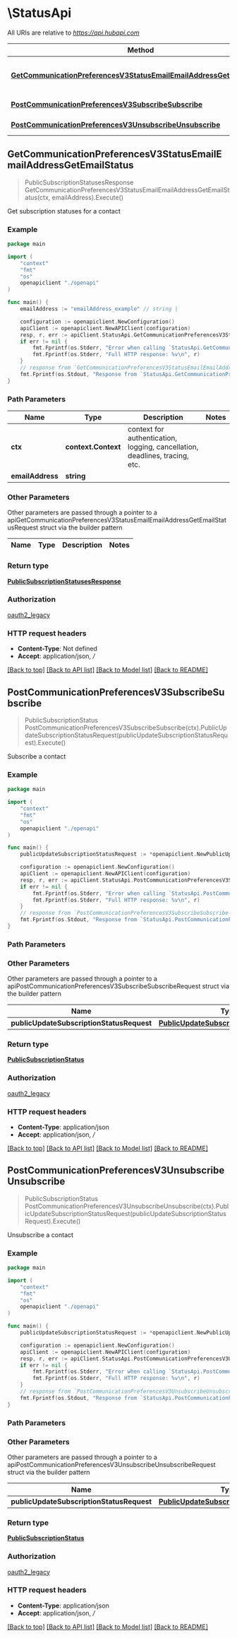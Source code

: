# \StatusApi

All URIs are relative to *https://api.hubapi.com*

Method | HTTP request | Description
------------- | ------------- | -------------
[**GetCommunicationPreferencesV3StatusEmailEmailAddressGetEmailStatus**](StatusApi.md#GetCommunicationPreferencesV3StatusEmailEmailAddressGetEmailStatus) | **Get** /communication-preferences/v3/status/email/{emailAddress} | Get subscription statuses for a contact
[**PostCommunicationPreferencesV3SubscribeSubscribe**](StatusApi.md#PostCommunicationPreferencesV3SubscribeSubscribe) | **Post** /communication-preferences/v3/subscribe | Subscribe a contact
[**PostCommunicationPreferencesV3UnsubscribeUnsubscribe**](StatusApi.md#PostCommunicationPreferencesV3UnsubscribeUnsubscribe) | **Post** /communication-preferences/v3/unsubscribe | Unsubscribe a contact



## GetCommunicationPreferencesV3StatusEmailEmailAddressGetEmailStatus

> PublicSubscriptionStatusesResponse GetCommunicationPreferencesV3StatusEmailEmailAddressGetEmailStatus(ctx, emailAddress).Execute()

Get subscription statuses for a contact



### Example

```go
package main

import (
    "context"
    "fmt"
    "os"
    openapiclient "./openapi"
)

func main() {
    emailAddress := "emailAddress_example" // string | 

    configuration := openapiclient.NewConfiguration()
    apiClient := openapiclient.NewAPIClient(configuration)
    resp, r, err := apiClient.StatusApi.GetCommunicationPreferencesV3StatusEmailEmailAddressGetEmailStatus(context.Background(), emailAddress).Execute()
    if err != nil {
        fmt.Fprintf(os.Stderr, "Error when calling `StatusApi.GetCommunicationPreferencesV3StatusEmailEmailAddressGetEmailStatus``: %v\n", err)
        fmt.Fprintf(os.Stderr, "Full HTTP response: %v\n", r)
    }
    // response from `GetCommunicationPreferencesV3StatusEmailEmailAddressGetEmailStatus`: PublicSubscriptionStatusesResponse
    fmt.Fprintf(os.Stdout, "Response from `StatusApi.GetCommunicationPreferencesV3StatusEmailEmailAddressGetEmailStatus`: %v\n", resp)
}
```

### Path Parameters


Name | Type | Description  | Notes
------------- | ------------- | ------------- | -------------
**ctx** | **context.Context** | context for authentication, logging, cancellation, deadlines, tracing, etc.
**emailAddress** | **string** |  | 

### Other Parameters

Other parameters are passed through a pointer to a apiGetCommunicationPreferencesV3StatusEmailEmailAddressGetEmailStatusRequest struct via the builder pattern


Name | Type | Description  | Notes
------------- | ------------- | ------------- | -------------


### Return type

[**PublicSubscriptionStatusesResponse**](PublicSubscriptionStatusesResponse.md)

### Authorization

[oauth2_legacy](../README.md#oauth2_legacy)

### HTTP request headers

- **Content-Type**: Not defined
- **Accept**: application/json, */*

[[Back to top]](#) [[Back to API list]](../README.md#documentation-for-api-endpoints)
[[Back to Model list]](../README.md#documentation-for-models)
[[Back to README]](../README.md)


## PostCommunicationPreferencesV3SubscribeSubscribe

> PublicSubscriptionStatus PostCommunicationPreferencesV3SubscribeSubscribe(ctx).PublicUpdateSubscriptionStatusRequest(publicUpdateSubscriptionStatusRequest).Execute()

Subscribe a contact



### Example

```go
package main

import (
    "context"
    "fmt"
    "os"
    openapiclient "./openapi"
)

func main() {
    publicUpdateSubscriptionStatusRequest := *openapiclient.NewPublicUpdateSubscriptionStatusRequest("EmailAddress_example", "SubscriptionId_example") // PublicUpdateSubscriptionStatusRequest | 

    configuration := openapiclient.NewConfiguration()
    apiClient := openapiclient.NewAPIClient(configuration)
    resp, r, err := apiClient.StatusApi.PostCommunicationPreferencesV3SubscribeSubscribe(context.Background()).PublicUpdateSubscriptionStatusRequest(publicUpdateSubscriptionStatusRequest).Execute()
    if err != nil {
        fmt.Fprintf(os.Stderr, "Error when calling `StatusApi.PostCommunicationPreferencesV3SubscribeSubscribe``: %v\n", err)
        fmt.Fprintf(os.Stderr, "Full HTTP response: %v\n", r)
    }
    // response from `PostCommunicationPreferencesV3SubscribeSubscribe`: PublicSubscriptionStatus
    fmt.Fprintf(os.Stdout, "Response from `StatusApi.PostCommunicationPreferencesV3SubscribeSubscribe`: %v\n", resp)
}
```

### Path Parameters



### Other Parameters

Other parameters are passed through a pointer to a apiPostCommunicationPreferencesV3SubscribeSubscribeRequest struct via the builder pattern


Name | Type | Description  | Notes
------------- | ------------- | ------------- | -------------
 **publicUpdateSubscriptionStatusRequest** | [**PublicUpdateSubscriptionStatusRequest**](PublicUpdateSubscriptionStatusRequest.md) |  | 

### Return type

[**PublicSubscriptionStatus**](PublicSubscriptionStatus.md)

### Authorization

[oauth2_legacy](../README.md#oauth2_legacy)

### HTTP request headers

- **Content-Type**: application/json
- **Accept**: application/json, */*

[[Back to top]](#) [[Back to API list]](../README.md#documentation-for-api-endpoints)
[[Back to Model list]](../README.md#documentation-for-models)
[[Back to README]](../README.md)


## PostCommunicationPreferencesV3UnsubscribeUnsubscribe

> PublicSubscriptionStatus PostCommunicationPreferencesV3UnsubscribeUnsubscribe(ctx).PublicUpdateSubscriptionStatusRequest(publicUpdateSubscriptionStatusRequest).Execute()

Unsubscribe a contact



### Example

```go
package main

import (
    "context"
    "fmt"
    "os"
    openapiclient "./openapi"
)

func main() {
    publicUpdateSubscriptionStatusRequest := *openapiclient.NewPublicUpdateSubscriptionStatusRequest("EmailAddress_example", "SubscriptionId_example") // PublicUpdateSubscriptionStatusRequest | 

    configuration := openapiclient.NewConfiguration()
    apiClient := openapiclient.NewAPIClient(configuration)
    resp, r, err := apiClient.StatusApi.PostCommunicationPreferencesV3UnsubscribeUnsubscribe(context.Background()).PublicUpdateSubscriptionStatusRequest(publicUpdateSubscriptionStatusRequest).Execute()
    if err != nil {
        fmt.Fprintf(os.Stderr, "Error when calling `StatusApi.PostCommunicationPreferencesV3UnsubscribeUnsubscribe``: %v\n", err)
        fmt.Fprintf(os.Stderr, "Full HTTP response: %v\n", r)
    }
    // response from `PostCommunicationPreferencesV3UnsubscribeUnsubscribe`: PublicSubscriptionStatus
    fmt.Fprintf(os.Stdout, "Response from `StatusApi.PostCommunicationPreferencesV3UnsubscribeUnsubscribe`: %v\n", resp)
}
```

### Path Parameters



### Other Parameters

Other parameters are passed through a pointer to a apiPostCommunicationPreferencesV3UnsubscribeUnsubscribeRequest struct via the builder pattern


Name | Type | Description  | Notes
------------- | ------------- | ------------- | -------------
 **publicUpdateSubscriptionStatusRequest** | [**PublicUpdateSubscriptionStatusRequest**](PublicUpdateSubscriptionStatusRequest.md) |  | 

### Return type

[**PublicSubscriptionStatus**](PublicSubscriptionStatus.md)

### Authorization

[oauth2_legacy](../README.md#oauth2_legacy)

### HTTP request headers

- **Content-Type**: application/json
- **Accept**: application/json, */*

[[Back to top]](#) [[Back to API list]](../README.md#documentation-for-api-endpoints)
[[Back to Model list]](../README.md#documentation-for-models)
[[Back to README]](../README.md)

